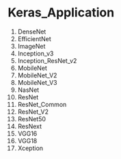 # Keras_Application

1. DenseNet
2. EfficientNet
3. ImageNet
4. Inception_v3
5. Inception_ResNet_v2
6. MobileNet
7. MobileNet_V2
8. MobileNet_V3
9. NasNet
10. ResNet
11. ResNet_Common
12. ResNet_V2
13. ResNet50 
14. ResNext
15. VGG16
16. VGG18
17. Xception

